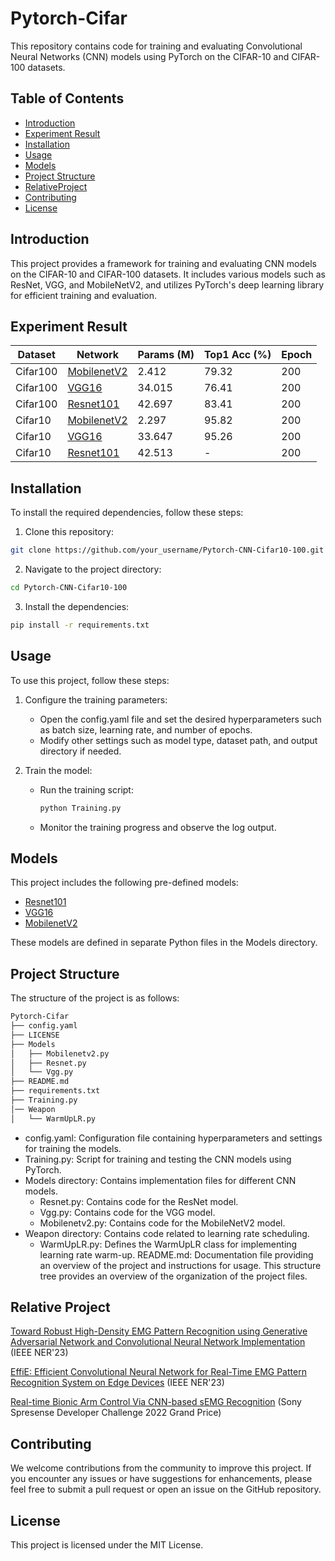 # Pytorch-Cifar
This repository contains code for training and evaluating Convolutional Neural Networks (CNN) models using PyTorch on the CIFAR-10 and CIFAR-100 datasets.

## Table of Contents
- [Introduction](#Introduction)
- [Experiment Result](Experiment_Result)
- [Installation](#Installation)
- [Usage](#Usage)
- [Models](#Models)
- [Project Structure](#Project_Structure)
- [RelativeProject](#Relative_Project)
- [Contributing](#Contributing)
- [License](#License)

<a id="Introduction"></a>

## Introduction
This project provides a framework for training and evaluating CNN models on the CIFAR-10 and CIFAR-100 datasets. It includes various models such as ResNet, VGG, and MobileNetV2, and utilizes PyTorch's deep learning library for efficient training and evaluation.

<a id="Experiment_Result"></a>

## Experiment Result

| Dataset  | Network     | Params (M) | Top1 Acc (%) | Epoch |
|----------|-------------|------------|--------------|-------|
| Cifar100 | [MobilenetV2](https://arxiv.org/pdf/1801.04381) | 2.412      | 79.32        | 200   |
| Cifar100 | [VGG16](https://arxiv.org/pdf/1409.1556)       | 34.015     | 76.41        | 200   |
| Cifar100 | [Resnet101](https://arxiv.org/pdf/1512.03385)   | 42.697     | 83.41        | 200   |
| Cifar10  | [MobilenetV2](https://arxiv.org/pdf/1801.04381) | 2.297      | 95.82        | 200   |
| Cifar10  | [VGG16](https://arxiv.org/pdf/1409.1556)       | 33.647     | 95.26        | 200   |
| Cifar10  | [Resnet101](https://arxiv.org/pdf/1512.03385)   | 42.513     | -            | 200   |

<a id="Installation"></a>

## Installation
To install the required dependencies, follow these steps: 
1. Clone this repository:

```bash
git clone https://github.com/your_username/Pytorch-CNN-Cifar10-100.git
```
 
2. Navigate to the project directory:
```bash
cd Pytorch-CNN-Cifar10-100
```

3. Install the dependencies:
```bash
pip install -r requirements.txt
```

<a id="Usage"></a>

## Usage
To use this project, follow these steps:

1. Configure the training parameters: 
    - Open the config.yaml file and set the desired hyperparameters such as batch size, learning rate, and number of epochs. 
    - Modify other settings such as model type, dataset path, and output directory if needed.

2. Train the model: 
    - Run the training script: 
        ```bash
        python Training.py
        ``` 
    - Monitor the training progress and observe the log output.
        
<a id="Models"></a>

## Models
This project includes the following pre-defined models:

- [Resnet101](https://arxiv.org/pdf/1512.03385)
- [VGG16](https://arxiv.org/pdf/1409.1556)
- [MobilenetV2](https://arxiv.org/pdf/1801.04381)

These models are defined in separate Python files in the Models directory.

<a id="Project_Structure"></a>

## Project Structure
The structure of the project is as follows:

```bash
Pytorch-Cifar
├── config.yaml
├── LICENSE
├── Models
│   ├── Mobilenetv2.py
│   ├── Resnet.py
│   └── Vgg.py
├── README.md
├── requirements.txt
├── Training.py
│── Weapon
│   └── WarmUpLR.py
```
 
- config.yaml: Configuration file containing hyperparameters and settings for training the models.
- Training.py: Script for training and testing the CNN models using PyTorch.
- Models directory: Contains implementation files for different CNN models.
    - Resnet.py: Contains code for the ResNet model.
    - Vgg.py: Contains code for the VGG model.
    - Mobilenetv2.py: Contains code for the MobileNetV2 model.
- Weapon directory: Contains code related to learning rate scheduling.
    - WarmUpLR.py: Defines the WarmUpLR class for implementing learning rate warm-up.
README.md: Documentation file providing an overview of the project and instructions for usage.
This structure tree provides an overview of the organization of the project files.

<a id="Relative_Project"> </a>

## Relative Project
[Toward Robust High-Density EMG Pattern Recognition using Generative Adversarial Network and Convolutional Neural Network Implementation](https://github.com/MIC-Laboratory/IEEE-NER-2023-RoHDE) (IEEE NER'23)


[EffiE: Efficient Convolutional Neural Network for Real-Time EMG Pattern Recognition System on Edge Devices](https://github.com/MIC-Laboratory/IEEE-NER-2023-EffiE) (IEEE NER'23)


[Real-time Bionic Arm Control Via CNN-based sEMG Recognition](https://github.com/MIC-Laboratory/Real-time-Bionic-Arm-Control-via-CNN-on-Sony-Spresense) (Sony Spresense Developer Challenge 2022 Grand Price)


## Contributing
We welcome contributions from the community to improve this project. If you encounter any issues or have suggestions for enhancements, please feel free to submit a pull request or open an issue on the GitHub repository.

## License
This project is licensed under the MIT License.
